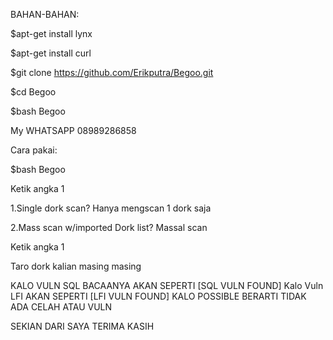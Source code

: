 BAHAN-BAHAN:

$apt-get install lynx

$apt-get install curl
 
$git clone https://github.com/Erikputra/Begoo.git
 
$cd Begoo
 
$bash Begoo


My WHATSAPP 08989286858

Cara pakai:

$bash Begoo

Ketik angka 1

1.Single dork scan? Hanya mengscan 1 dork saja

2.Mass scan w/imported Dork list? Massal scan

Ketik angka 1

Taro dork kalian masing masing

KALO VULN SQL BACAANYA AKAN SEPERTI [SQL VULN FOUND]
Kalo Vuln LFI AKAN SEPERTI [LFI VULN FOUND]
KALO POSSIBLE BERARTI TIDAK ADA CELAH ATAU VULN

SEKIAN DARI SAYA TERIMA KASIH
